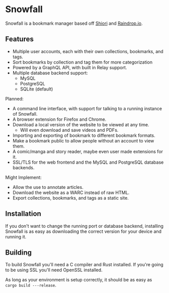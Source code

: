 # Snowfall

Snowfall is a bookmark manager based off [Shiori](https://github.com/RadhiFadlillah/shiori) and [Raindrop.io](https://raindrop.io).

## Features

- Multiple user accounts, each with their own collections, bookmarks, and tags.
- Sort bookmarks by collection and tag them for more categorization
- Powered by a GraphQL API, with built in Relay support.
- Multiple database backend support:
  - MySQL
  - PostgreSQL
  - SQLite (default)

Planned:

- A command line interface, with support for talking to a running instance of Snowfall.
- A browser extension for Firefox and Chrome.
- Download a local version of the website to be viewed at any time.
  - Will even download and save videos and PDFs.
- Importing and exporting of bookmark to different bookmark formats.
- Make a bookmark public to allow people without an account to view them.
- A comic/manga and story reader, maybe even user made extensions for it.
- SSL/TLS for the web frontend and the MySQL and PostgreSQL database backends.

Might Implement:

- Allow the use to annotate articles.
- Download the website as a WARC instead of raw HTML.
- Export collections, bookmarks, and tags as a static site.

## Installation

If you don't want to change the running port or database backend, installing Snowfall is as easy as downloading the correct version for your device and running it.

## Building

To build Snowfall you'll need a C compiler and Rust installed. If you're going to be using SSL you'll need OpenSSL installed.

As long as your environment is setup correctly, it should be as easy as `cargo build ---release`.